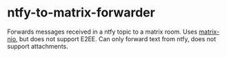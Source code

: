 # ntfy-to-matrix-forwarder

Forwards messages received in a ntfy topic to a matrix room. Uses [matrix-nio](https://github.com/poljar/matrix-nio), but does not support E2EE.
Can only forward text from ntfy, does not support attachments.
